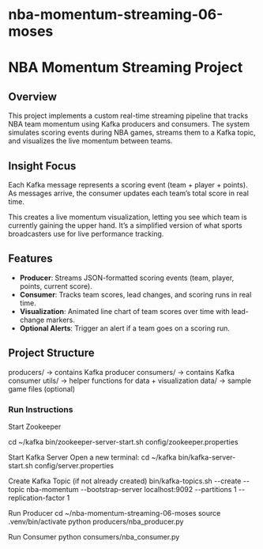 # nba-momentum-streaming-06-moses

# NBA Momentum Streaming Project

## Overview
This project implements a custom real-time streaming pipeline that tracks NBA team momentum using Kafka producers and consumers.
The system simulates scoring events during NBA games, streams them to a Kafka topic, and visualizes the live momentum between teams.


## Insight Focus

Each Kafka message represents a scoring event (team + player + points).
As messages arrive, the consumer updates each team’s total score in real time.

This creates a live momentum visualization, letting you see which team is currently gaining the upper hand.
It’s a simplified version of what sports broadcasters use for live performance tracking.
## Features
- **Producer**: Streams JSON-formatted scoring events (team, player, points, current score).
- **Consumer**: Tracks team scores, lead changes, and scoring runs in real time.
- **Visualization**: Animated line chart of team scores over time with lead-change markers.
- **Optional Alerts**: Trigger an alert if a team goes on a scoring run.

## Project Structure
producers/ → contains Kafka producer
consumers/ → contains Kafka consumer
utils/ → helper functions for data + visualization
data/ → sample game files (optional)

### Run Instructions
Start Zookeeper

cd ~/kafka
bin/zookeeper-server-start.sh config/zookeeper.properties

Start Kafka Server
Open a new terminal:
cd ~/kafka
bin/kafka-server-start.sh config/server.properties

Create Kafka Topic (if not already created)
bin/kafka-topics.sh --create --topic nba-momentum --bootstrap-server localhost:9092 --partitions 1 --replication-factor 1

Run Producer
cd ~/nba-momentum-streaming-06-moses
source .venv/bin/activate
python producers/nba_producer.py

Run Consumer
python consumers/nba_consumer.py



